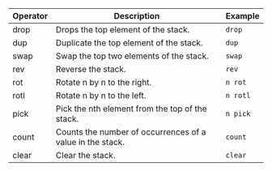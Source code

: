 | Operator | Description                                           | Example                    |
|----------|-------------------------------------------------------|----------------------------|
| drop     | Drops the top element of the stack.                | `drop`  |
| dup      | Duplicate the top element of the stack.                | `dup`                   |
| swap     | Swap the top two elements of the stack.                | `swap`                  |
| rev      | Reverse the stack.                                     | `rev`                     |
| rot      | Rotate n by n to the right.                            | `n rot`                     |
| rotl     | Rotate n by n to the left.                             | `n rotl`                     |
| pick     | Pick the nth element from the top of the stack.        | `n pick`                     |
| count    | Counts the number of occurrences of a value in the stack. | `count`                   |
| clear    | Clear the stack.                                      | `clear`                   |